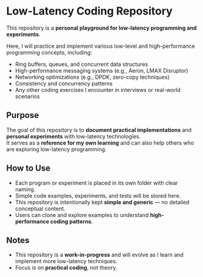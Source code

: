 # Low-Latency Coding Repository

This repository is a **personal playground for low-latency programming and experiments**.  

Here, I will practice and implement various low-level and high-performance programming concepts, including:  
- Ring buffers, queues, and concurrent data structures  
- High-performance messaging systems (e.g., Aeron, LMAX Disruptor)  
- Networking optimizations (e.g., DPDK, zero-copy techniques)  
- Consistency and concurrency patterns  
- Any other coding exercises I encounter in interviews or real-world scenarios  

## Purpose
The goal of this repository is to **document practical implementations** and **personal experiments** with low-latency technologies.  
It serves as a **reference for my own learning** and can also help others who are exploring low-latency programming.  

## How to Use
- Each program or experiment is placed in its own folder with clear naming.  
- Simple code examples, experiments, and tests will be stored here.  
- This repository is intentionally kept **simple and generic** — no detailed conceptual content.  
- Users can clone and explore examples to understand **high-performance coding patterns**.  

## Notes
- This repository is a **work-in-progress** and will evolve as I learn and implement more low-latency techniques.  
- Focus is on **practical coding**, not theory.  

